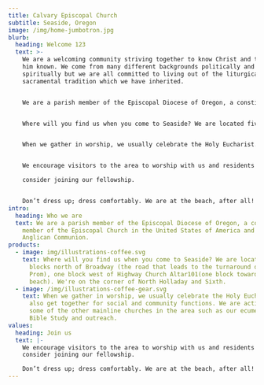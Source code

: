 ```yaml
---
title: Calvary Episcopal Church
subtitle: Seaside, Oregon
image: /img/home-jumbotron.jpg
blurb:
  heading: Welcome 123
  text: >-
    We are a welcoming community striving together to know Christ and to make
    him known. We come from many different backgrounds politically and
    spiritually but we are all committed to living out of the liturgical and
    sacramental tradition which we have inherited.


    We are a parish member of the Episcopal Diocese of Oregon, a constituent member of the Episcopal Church in the United States of America and of the Anglican Communion.


    Where will you find us when you come to Seaside? We are located five blocks north of Broadway (the road that leads to the turnaround on the Prom), one block west of Highway Church Altar101(one block towards the beach). We're on the corner of North Holladay and Sixth.


    When we gather in worship, we usually celebrate the Holy Eucharist. We also get together for social and community functions. We are active with some of the other mainline churches in the area such as our ecumenical Bible Study and outreach.


    We encourage visitors to the area to worship with us and residents to

    consider joining our fellowship.


    Don’t dress up; dress comfortably. We are at the beach, after all!
intro:
  heading: Who we are
  text: We are a parish member of the Episcopal Diocese of Oregon, a constituent
    member of the Episcopal Church in the United States of America and of the
    Anglican Communion.
products:
  - image: img/illustrations-coffee.svg
    text: Where will you find us when you come to Seaside? We are located five
      blocks north of Broadway (the road that leads to the turnaround on the
      Prom), one block west of Highway Church Altar101(one block towards the
      beach). We're on the corner of North Holladay and Sixth.
  - image: /img/illustrations-coffee-gear.svg
    text: When we gather in worship, we usually celebrate the Holy Eucharist. We
      also get together for social and community functions. We are active with
      some of the other mainline churches in the area such as our ecumenical
      Bible Study and outreach.
values:
  heading: Join us
  text: |-
    We encourage visitors to the area to worship with us and residents to
    consider joining our fellowship.

    Don’t dress up; dress comfortably. We are at the beach, after all!
---
```

